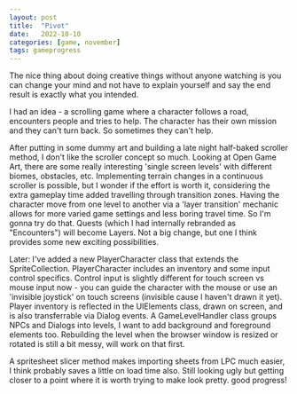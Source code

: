 ```yaml
---
layout: post
title:  "Pivot"
date:   2022-10-10
categories: [game, november]
tags: gameprogress
---
```

The nice thing about doing creative things without anyone watching is you can change your mind and not have to explain yourself and say the end result is exactly what you intended.

I had an idea - a scrolling game where a character follows a road, encounters people and tries to help. The character has their own mission and they can't turn back. So sometimes they can't help.

After putting in some dummy art and building a late night half-baked scroller method, I don't like the scroller concept so much. Looking at Open Game Art, there are some really interesting 'single screen levels' with different biomes, obstacles, etc. Implementing terrain changes in a continuous scroller is possible, but I wonder if the effort is worth it, considering the extra gameplay time added travelling through transition zones. Having the character move from one level to another via a 'layer transition' mechanic allows for more varied game settings and less boring travel time. So I'm gonna try do that. Quests (which I had internally rebranded as "Encounters") will become Layers. Not a big change, but one I think provides some new exciting possibilities.

Later:
I've added a new PlayerCharacter class that extends the SpriteCollection. PlayerCharacter includes an inventory and some input control specifics. Control input is slightly different for touch screen vs mouse input now - you can guide the character with the mouse or use an 'invisible joystick' on touch screens (invisible cause I haven't drawn it yet). Player inventory is reflected in the UIElements class, drawn on screen, and is also transferrable via Dialog events. A GameLevelHandler class groups NPCs and Dialogs into levels, I want to add background and foreground elements too. Rebuilding the level when the browser window is resized or rotated is still a bit messy, will work on that first.

A spritesheet slicer method makes importing sheets from LPC much easier, I think probably saves a little on load time also. Still looking ugly but getting closer to a point where it is worth trying to make look pretty. good progress!
